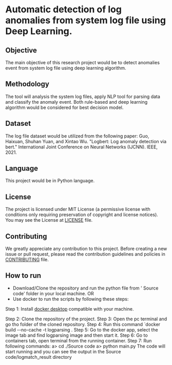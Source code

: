# Automatic detection of log anomalies from system log file using Deep Learning. 
## Objective
The main objective of this research project would be to detect anomalies event from system log file using deep learning algorithm.
## Methodology
The tool will analysis the  system log files, apply NLP tool for parsing data and classify the anomaly event. Both rule-based and deep learning algorithm would be considered for best decision model.
## Dataset
The log file dataset would be utilized from the following paper: Guo, Haixuan, Shuhan Yuan, and Xintao Wu. "Logbert: Log anomaly detection via bert." International Joint Conference on Neural Networks (IJCNN). IEEE, 2021.
## Language 
This project would be in Python language.
## License
The project is licensed under MIT License (a permissive license with conditions only requiring preservation of copyright and license notices).
You may see the License at [LICENSE](https://github.com/afrin110203/LogAnomaliesDetectionDL/blob/main/LICENSE) file.
## Contributing
We greatly appreciate any contribution to this project. Before creating a new issue or pull request, 
please read the contribution guidelines and policies in [CONTRIBUTING](https://github.com/afrin110203/LogAnomaliesDetectionDL/blob/main/CONTRIBUTING.md) file.
 
## How to run

* Download/Clone the repository and run the python file from ' Source code' folder in your local machine. 
OR
* Use docker to run the scripts by following these steps:

Step 1: Install [docker desktop](https://www.docker.com/get-started/) compatible with your machine.

Step 2: Clone the repository of the project.
Step 3: Open the pc terminal and go tho folder of the cloned repository.
Step 4: Run this command
`docker build --no-cache -t logparsing .
Step 5: Go to the docker app, select the image tab and find logparsing image and then start it.
Step 6: Go to containers tab, open terminal from the running container.
Step 7: Run following commands:
 a> cd ./Source code
 a> python main.py
The code will start running and you can see the output in the Source code/logmatch_result directory 


